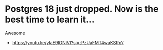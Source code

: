 # Postgres 18 just dropped. Now is the best time to learn it...
Awesome
- https://youtu.be/yIaE9lONIVI?si=sPzUaFMT4waKSRpV
